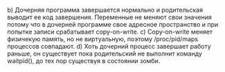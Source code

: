 b) Дочерняя программа завершается нормально и родительская выводит ее код завершения.
Переменные не меняют свои значения потому что в дочерней программе свое адресное
пространство и при попытке записи срабатывает copy-on-write.
c) Copy-on-write меняет физичекую память, но не виртуальную, поэтому /proc/pid/maps
процессов совпадают. 
d) Хоть дочерний процесс завершает работу раньше, он существует пока родительский не
выполнит команду waitpid(), до тех пор существуя в состоянии зомби.

